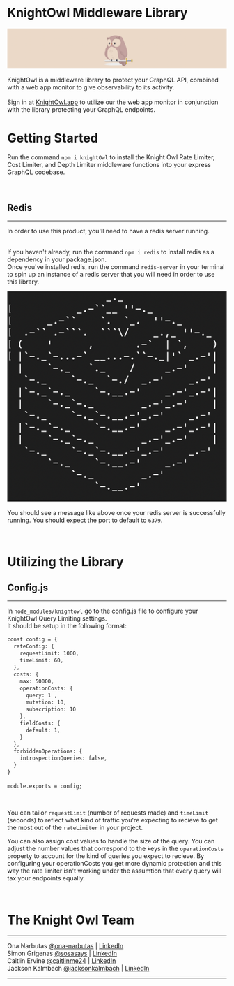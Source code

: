 # KnightOwl Middleware Library
![](/public/knightowlbanner.png)

KnightOwl is a middleware library to protect your GraphQL API, combined with a web app monitor to give observability to its activity.
<br /> <br />
Sign in at [KnightOwl.app](https://knightowl.app/) to utilize our the web app monitor in conjunction with the library protecting your GraphQL endpoints.

# Getting Started
Run the command `npm i knightOwl` to install the Knight Owl Rate Limiter, Cost Limiter, and Depth Limiter middleware functions into your express GraphQL codebase.

<br />

## Redis
<hr>

In order to use this product, you'll need to have a redis server running. 
<br />
<br />

If you haven't already, run the command `npm i redis` to install redis as a dependency in your package.json. <br />
Once you've installed redis, run the command `redis-server` in your terminal to spin up an instance of a redis server that you will need in order to use this library.

![](/public/redis.png)

You should see a message like above once your redis server is successfully running. You should expect the port to default to `6379`.


</hr>

<br />

# Utilizing the Library

## Config.js
<hr>

In `node_modules/knightowl` go to the config.js file to configure your KnightOwl Query Limiting settings. <br />
It should be setup in the following format:

```
const config = {
  rateConfig: {
    requestLimit: 1000,
    timeLimit: 60,
  },
  costs: {
    max: 50000,
    operationCosts: {
      query: 1 ,
      mutation: 10,
      subscription: 10
    },
    fieldCosts: {
      default: 1,
    }
  },
  forbiddenOperations: {
    introspectionQueries: false,
  }
}

module.exports = config;
```
<br />

You can tailor `requestLimit` (number of requests made) and `timeLimit` (seconds) to reflect what kind of traffic you're expecting to recieve to get the most out of the `rateLimiter` in your project.

You can also assign cost values to handle the size of the query. You can adjust the number values that correspond to the keys in the `operationCosts` property to account for the kind of queries you expect to recieve. By configuring your operationCosts you get more dynamic protection and this way the rate limiter isn't working under the assumtion that every query will tax your endpoints equally. 


</hr>
<br />

# The Knight Owl Team
<hr>
Ona Narbutas <a href='https://github.com/ona-narbutas'>@ona-narbutas</a> | <a href='https://www.linkedin.com/in/ona-narbutas/'>LinkedIn</a> <br />
Simon Grigenas <a href='https://github.com/sosasays'>@sosasays</a> | <a href='https://www.linkedin.com/in/simon-grigenas/'>LinkedIn</a> <br />
Caitlin Ervine <a href='https://github.com/caitlinme24'>@caitlinme24</a> | <a href='https://www.linkedin.com/in/caitlin-ervine/'>LinkedIn</a> <br />
Jackson Kalmbach <a href='https://github.com/jacksonkalmbach'>@jacksonkalmbach</a> | <a href='https://www.linkedin.com/in/jacksonkalmbach/'>LinkedIn</a> <br />
<hr>
